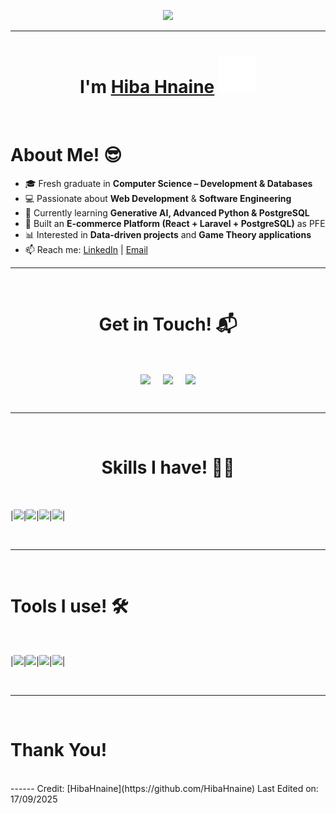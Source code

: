 <p align="center">
  <img src="https://miro.medium.com/max/2048/1*OohqW5DGh9CQS4hLY5FXzA.png" height="230"/>
</p>
<hr>
<h1 align="center">I'm <a href="https://github.com/HibaHnaine">Hiba Hnaine</a> <img src="https://github.com/Kathryn-Jie/Kathryn-Jie/blob/main/wave.gif" width="60px"/></h1>
<Br>
<h1>About Me! 😎</h1>

- 🎓 Fresh graduate in **Computer Science – Development & Databases**  
- 💻 Passionate about **Web Development** & **Software Engineering**  
- 🌱 Currently learning **Generative AI, Advanced Python & PostgreSQL**  
- 🛒 Built an **E-commerce Platform (React + Laravel + PostgreSQL)** as PFE  
- 📊 Interested in **Data-driven projects** and **Game Theory applications**  
- 📫 Reach me: [LinkedIn](https://www.linkedin.com/in/hiba-hnaine-3a1a63350) | [Email](mailto:hnainehiba@gmail.com)  

<hr>
<Br>
<h1 align="center">Get in Touch! 📬</h1>
<Br>
<p align="center">
<a href="https://www.linkedin.com/in/hiba-hnaine-3a1a63350" target="blank"><img align="center" src="https://img.shields.io/badge/Hiba Hnaine-0077B5?style=for-the-badge&logo=linkedin&logoColor=white" /></a> &nbsp;&nbsp;&nbsp;  
<a href="mailto:hnainehiba@gmail.com" target="blank"><img align="center" src="https://img.shields.io/badge/hnainehiba@gmail.com-D14836?style=for-the-badge&logo=gmail&logoColor=white" /></a> &nbsp;&nbsp;&nbsp;  
<a href="https://www.github.com/HibaHnaine" target="blank"><img align="center" src="https://img.shields.io/badge/HibaHnaine-100000?style=for-the-badge&logo=github&logoColor=white" /></a>
</p>

<Br>
<hr>
<Br>
<h1 align="center">Skills I have! 🤸‍♂</h1>
<Br>

|![](https://img.shields.io/badge/Python-FFD43B?style=for-the-badge&logo=python&logoColor=darkgreen)|![](https://img.shields.io/badge/PostgreSQL-%23316192?style=for-the-badge&logo=postgresql&logoColor=white)|![](https://img.shields.io/badge/SQL-00758F?style=for-the-badge&logo=postgresql&logoColor=white)|![](https://img.shields.io/badge/Web%20Development-blue?style=for-the-badge)|

<Br>
<hr>
<Br>
<h1>Tools I use! 🛠️</h1>
<Br>

|![](https://img.shields.io/badge/VS%20Code-0078d7.svg?&style=for-the-badge&logo=visual-studio-code&logoColor=white)|![](https://img.shields.io/badge/Git-F05033?style=for-the-badge&logo=git&logoColor=white)|![](https://img.shields.io/badge/GitHub-181717?style=for-the-badge&logo=github&logoColor=white)|![](https://img.shields.io/badge/Postman-FF6C37?style=for-the-badge&logo=postman&logoColor=white)|

<Br>
<hr>
<Br>
<h1>Thank You!  </h1>
<Br>
------
Credit: [HibaHnaine](https://github.com/HibaHnaine)
Last Edited on: 17/09/2025
